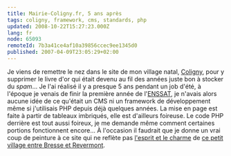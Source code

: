 ```yaml
---
title: Mairie-Coligny.fr, 5 ans après
tags: coligny, framework, cms, standards, php
updated: 2008-10-22T15:27:23.000Z
lang: fr
node: 65093
remoteId: 7b3a41ce4af10a39856ccec9ee1345d0
published: 2007-04-09T23:05:29+02:00
---
```


Je viens de remettre le nez dans le site de mon village natal, [Coligny](http://www.mairie-coligny.fr), pour y supprimer le livre d'or qui était devenu au fil des années juste bon à stocker du *spam*... Je l'ai réalisé il y a presque 5 ans pendant un job d'été, à l'époque je venais de finir la première année de l'[ENSSAT](http://www.enssat.fr/), je n'avais alors aucune idée de ce qu'était un CMS ni un framework de développement même si j'utilisais PHP depuis déjà quelques années. La mise en page est faite à partir de tableaux imbriqués, elle est d'ailleurs foireuse. Le code PHP derrière est tout aussi foireux, je me demande même comment certaines portions fonctionnent encore... À l'occasion il faudrait que je donne un vrai coup de peinture à ce site qui ne reflète pas [l'esprit et le charme](http://photos.pwet.fr/villes-et-departements/ain-01/coligny//) de [ce petit village entre Bresse et Revermont](http://www.mairie-coligny.fr/index.php?p=2).

